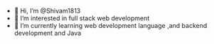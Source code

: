 - 👋 Hi, I’m @Shivam1813
- 👀 I’m interested in full stack  web development 
- 🌱 I’m currently learning web development language ,and backend development and Java 



<!---
Shivam1813/Shivam1813 is a ✨ special ✨ repository because its `README.md` (this file) appears on your GitHub profile.
You can click the Preview link to take a look at your changes.
--->
